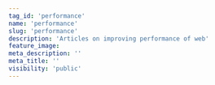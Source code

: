 ```yaml
---
tag_id: 'performance'
name: 'performance'
slug: 'performance'
description: 'Articles on improving performance of web'
feature_image: 
meta_description: ''
meta_title: ''
visibility: 'public'
---
```

